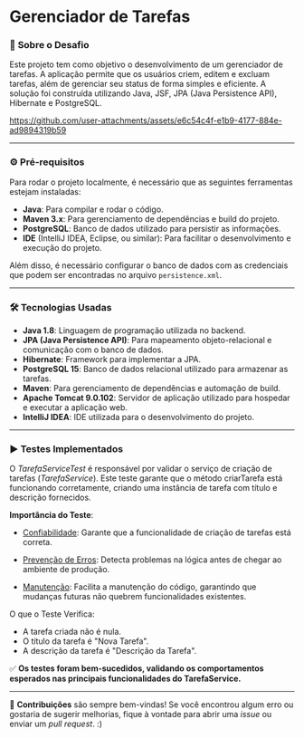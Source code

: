 # Gerenciador de Tarefas

### 📜 **Sobre o Desafio**

Este projeto tem como objetivo o desenvolvimento de um gerenciador de tarefas. A aplicação permite que os usuários criem, editem e excluam tarefas, além de gerenciar seu status de forma simples e eficiente. A solução foi construída utilizando Java, JSF, JPA (Java Persistence API), Hibernate e PostgreSQL.



https://github.com/user-attachments/assets/e6c54c4f-e1b9-4177-884e-ad9894319b59



-------------------------------------
### ⚙️ **Pré-requisitos**
Para rodar o projeto localmente, é necessário que as seguintes ferramentas estejam instaladas:

- **Java**: Para compilar e rodar o código.
- **Maven 3.x**: Para gerenciamento de dependências e build do projeto.
- **PostgreSQL**: Banco de dados utilizado para persistir as informações.
- **IDE** (IntelliJ IDEA, Eclipse, ou similar): Para facilitar o desenvolvimento e execução do projeto.

Além disso, é necessário configurar o banco de dados com as credenciais que podem ser encontradas no arquivo `persistence.xml`.

-------------------------------------
### 🛠️ **Tecnologias Usadas**
- **Java 1.8**: Linguagem de programação utilizada no backend.
- **JPA (Java Persistence API)**: Para mapeamento objeto-relacional e comunicação com o banco de dados.
- **Hibernate**: Framework para implementar a JPA.
- **PostgreSQL 15**: Banco de dados relacional utilizado para armazenar as tarefas.
- **Maven**: Para gerenciamento de dependências e automação de build.
- **Apache Tomcat 9.0.102**: Servidor de aplicação utilizado para hospedar e executar a aplicação web.
- **IntelliJ IDEA**: IDE utilizada para o desenvolvimento do projeto.

---------------------------------
### ▶️ **Testes Implementados**

O _TarefaServiceTest_ é responsável por validar o serviço de criação de tarefas (_TarefaService_). Este teste garante que o método criarTarefa está funcionando corretamente, criando uma instância de tarefa com título e descrição fornecidos.

**Importância do Teste**:

- <ins>Confiabilidade</ins>: Garante que a funcionalidade de criação de tarefas está correta.

- <ins>Prevenção de Erros</ins>: Detecta problemas na lógica antes de chegar ao ambiente de produção.

- <ins>Manutenção</ins>: Facilita a manutenção do código, garantindo que mudanças futuras não quebrem funcionalidades existentes.

O que o Teste Verifica:
- A tarefa criada não é nula.
- O título da tarefa é "Nova Tarefa".
- A descrição da tarefa é "Descrição da Tarefa".

✅ **Os testes foram bem-sucedidos, validando os comportamentos esperados nas principais funcionalidades do TarefaService.**

--------------------------------------


🚀 **Contribuições** são sempre bem-vindas! Se você encontrou algum erro ou gostaria de sugerir melhorias, fique à vontade para abrir uma *issue* ou enviar um *pull request*. :)
